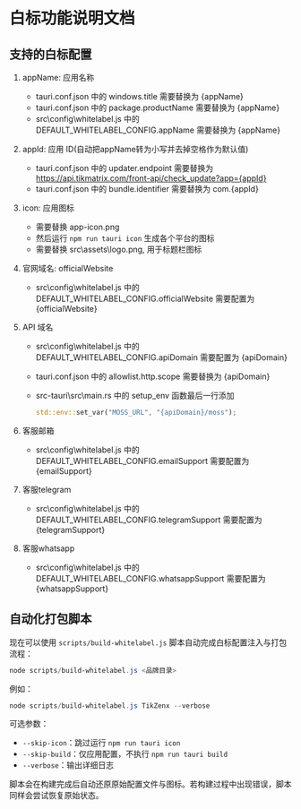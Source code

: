 # 白标功能说明文档

## 支持的白标配置

1. appName: 应用名称
    * tauri.conf.json 中的 windows.title 需要替换为 {appName}
    * tauri.conf.json 中的 package.productName 需要替换为 {appName}
    * src\config\whitelabel.js 中的 DEFAULT_WHITELABEL_CONFIG.appName 需要替换为 {appName}

2. appId: 应用 ID(自动把appName转为小写并去掉空格作为默认值)
    * tauri.conf.json 中的 updater.endpoint 需要替换为 <https://api.tikmatrix.com/front-api/check_update?app={appId}>
    * tauri.conf.json 中的 bundle.identifier 需要替换为 com.{appId}

3. icon: 应用图标
    * 需要替换 app-icon.png
    * 然后运行 `npm run tauri icon` 生成各个平台的图标
    * 需要替换 src\assets\logo.png, 用于标题栏图标

4. 官网域名: officialWebsite
    * src\config\whitelabel.js 中的 DEFAULT_WHITELABEL_CONFIG.officialWebsite 需要配置为 {officialWebsite}

5. API 域名
    * src\config\whitelabel.js 中的 DEFAULT_WHITELABEL_CONFIG.apiDomain 需要配置为 {apiDomain}
    * tauri.conf.json 中的 allowlist.http.scope 需要替换为 {apiDomain}
    * src-tauri\src\main.rs 中的 setup_env 函数最后一行添加

      ```rust
      std::env::set_var("MOSS_URL", "{apiDomain}/moss");
      ```

6. 客服邮箱
    * src\config\whitelabel.js 中的 DEFAULT_WHITELABEL_CONFIG.emailSupport 需要配置为 {emailSupport}

7. 客服telegram
    * src\config\whitelabel.js 中的 DEFAULT_WHITELABEL_CONFIG.telegramSupport 需要配置为 {telegramSupport}

8. 客服whatsapp
    * src\config\whitelabel.js 中的 DEFAULT_WHITELABEL_CONFIG.whatsappSupport 需要配置为 {whatsappSupport}

## 自动化打包脚本

现在可以使用 `scripts/build-whitelabel.js` 脚本自动完成白标配置注入与打包流程：

```powershell
node scripts/build-whitelabel.js <品牌目录>
```

例如：

```powershell
node scripts/build-whitelabel.js TikZenx --verbose
```

可选参数：

* `--skip-icon`：跳过运行 `npm run tauri icon`
* `--skip-build`：仅应用配置，不执行 `npm run tauri build`
* `--verbose`：输出详细日志

脚本会在构建完成后自动还原原始配置文件与图标。若构建过程中出现错误，脚本同样会尝试恢复原始状态。
